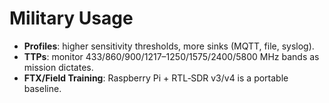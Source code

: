 # Military Usage

- **Profiles**: higher sensitivity thresholds, more sinks (MQTT, file, syslog).
- **TTPs**: monitor 433/860/900/1217–1250/1575/2400/5800 MHz bands as mission dictates.
- **FTX/Field Training**: Raspberry Pi + RTL‑SDR v3/v4 is a portable baseline.
